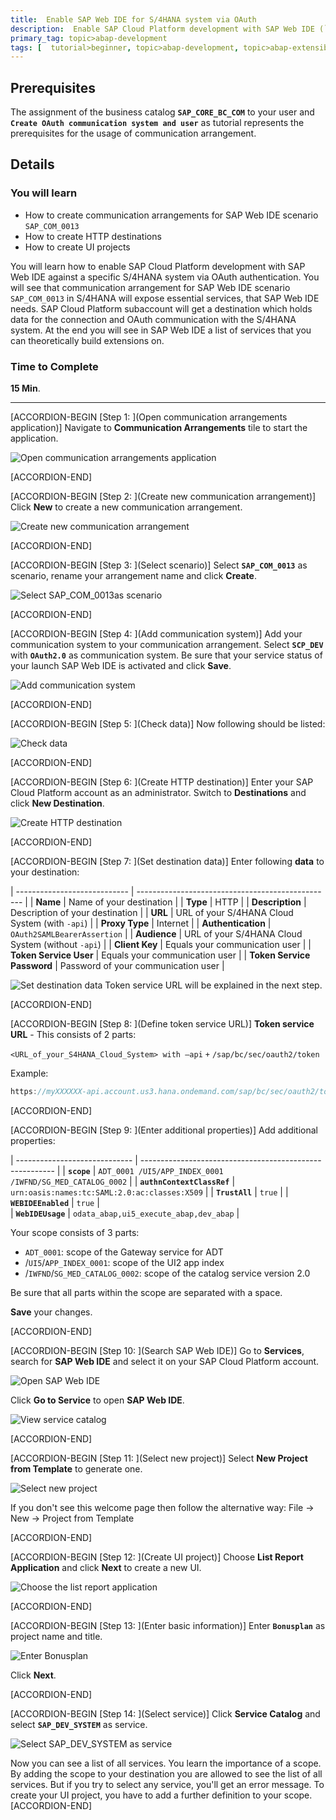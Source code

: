 ```yaml
---
title:  Enable SAP Web IDE for S/4HANA system via OAuth
description:  Enable SAP Cloud Platform development with SAP Web IDE (`SAP_COM_0013`) for an S/4HANA system, using OAuth authentication.
primary_tag: topic>abap-development
tags: [  tutorial>beginner, topic>abap-development, topic>abap-extensibility ]
---
```


## Prerequisites  
The assignment of the business catalog **`SAP_CORE_BC_COM`** to your user and **`Create OAuth communication system and user`** as tutorial represents the prerequisites for the usage of communication arrangement.

## Details
### You will learn
- How to create communication arrangements for SAP Web IDE scenario `SAP_COM_0013`
- How to create HTTP destinations
- How to create UI projects

You will learn how to enable SAP Cloud Platform development with SAP Web IDE against a specific S/4HANA system via OAuth authentication. You will see that communication arrangement for SAP Web IDE scenario `SAP_COM_0013` in S/4HANA will expose essential services, that SAP Web IDE needs. SAP Cloud Platform subaccount will get a destination which holds data for the connection and OAuth communication with the S/4HANA system. At the end you will see in SAP Web IDE a list of services that you can theoretically build extensions on.

### Time to Complete
**15 Min**.

---

[ACCORDION-BEGIN [Step 1: ](Open communication arrangements application)]
Navigate to **Communication Arrangements** tile to start the application.

![Open communication arrangements application](arrangement.png)

[ACCORDION-END]

[ACCORDION-BEGIN [Step 2: ](Create new communication arrangement)]
Click **New** to create a new communication arrangement.

![Create new communication arrangement](new.png)

[ACCORDION-END]

[ACCORDION-BEGIN [Step 3: ](Select scenario)]
Select **`SAP_COM_0013`** as scenario, rename your arrangement name and click **Create**.

![Select `SAP_COM_0013`as scenario](create.png)


[ACCORDION-END]

[ACCORDION-BEGIN [Step 4: ](Add communication system)]
Add your communication system to your communication arrangement. Select **`SCP_DEV`** with **`OAuth2.0`** as communication system. Be sure that your service status of your launch SAP Web IDE is activated and click **Save**.

![Add communication system](save2.png)

[ACCORDION-END]

[ACCORDION-BEGIN [Step 5: ](Check data)]
Now following should be listed:

![Check data](check.png)

[ACCORDION-END]

[ACCORDION-BEGIN [Step 6: ](Create HTTP destination)]
Enter your SAP Cloud Platform account as an administrator. Switch to **Destinations** and click **New Destination**.

![Create HTTP destination](destination.png)

[ACCORDION-END]

[ACCORDION-BEGIN [Step 7: ](Set destination data)]
Enter following **data** to your destination:


| ---------------------------- | ------------------------------------------------- |
|          **Name**            |            Name of your destination               |
|          **Type**            |                      HTTP                         |
|      **Description**         |            Description of your destination        |
|           **URL**            |  URL of your S/4HANA Cloud System (with `-api`)   |
|       **Proxy Type**         |                    Internet                       |
|     **Authentication**       |            `OAuth2SAMLBearerAssertion`            |
|        **Audience**          | URL of your S/4HANA Cloud System (without `-api`) |
|       **Client Key**         |          Equals your communication user           |
|    **Token Service User**    |          Equals your communication user           |
| **Token Service Password**   |        Password of your communication user        |



![Set destination data](data.png)
Token service URL will be explained in the next step.

[ACCORDION-END]

[ACCORDION-BEGIN [Step 8: ](Define token service URL)]
**Token service URL** - This consists of 2 parts:

   `<URL_of_your_S4HANA_Cloud_System> with –api`
     `+`
   `/sap/bc/sec/oauth2/token`

Example:

```swift
https://myXXXXXX-api.account.us3.hana.ondemand.com/sap/bc/sec/oauth2/token

```
[ACCORDION-END]

[ACCORDION-BEGIN [Step 9: ](Enter additional properties)]
Add additional properties:

| ----------------------------- | -------------------------------------------------------- |
|        **`scope`**            | `ADT_0001 /UI5/APP_INDEX_0001 /IWFND/SG_MED_CATALOG_0002` |
| **`authnContextClassRef`**    |      `urn:oasis:names:tc:SAML:2.0:ac:classes:X509`       |
|       **`TrustAll`**          |                      `true`                              |
|     **`WEBIDEEnabled`**       |                      `true`                              |  
|      **`WebIDEUsage`**        |         `odata_abap,ui5_execute_abap,dev_abap`           |



Your scope consists of 3 parts:
 - `ADT_0001`: scope of the Gateway service for ADT  
 - /`UI5`/`APP_INDEX_0001`: scope of the UI2 app index
 - /`IWFND`/`SG_MED_CATALOG_0002`: scope of the catalog service version 2.0

Be sure that all parts within the scope are separated with a space.

**Save** your changes.

[ACCORDION-END]

[ACCORDION-BEGIN [Step 10: ](Search SAP Web IDE)]
Go to **Services**, search for **SAP Web IDE** and select it on your SAP Cloud Platform account.

![Open SAP Web IDE](webide2.png)

Click **Go to Service** to open **SAP Web IDE**.

![View service catalog](gotoservice.png)

[ACCORDION-END]

[ACCORDION-BEGIN [Step 11: ](Select new project)]
Select **New Project from Template** to generate one.

![Select new project](webide.png)

If you don't see this welcome page then follow the alternative way:
File -> New -> Project from Template

[ACCORDION-END]

[ACCORDION-BEGIN [Step 12: ](Create UI project)]
Choose **List Report Application** and click **Next** to create a new UI.

![Choose the list report application](next.png)

[ACCORDION-END]

[ACCORDION-BEGIN [Step 13: ](Enter basic information)]
Enter **`Bonusplan`** as project name and title.

![Enter `Bonusplan`](bonusplan.png)

Click **Next**.

[ACCORDION-END]

[ACCORDION-BEGIN [Step 14: ](Select service)]
Click **Service Catalog** and select **`SAP_DEV_SYSTEM`** as service.

![Select `SAP_DEV_SYSTEM` as service](list.png)

Now you can see a list of all services. You learn the importance of a scope. By adding the scope to your destination you are allowed to see the list of all services. But if you try to select any service, you'll get an error message. To create your UI project, you have to add a further definition to your scope.
[ACCORDION-END]
